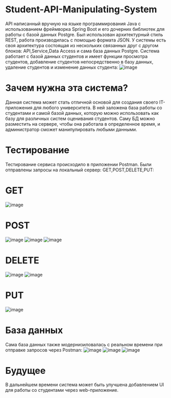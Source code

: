 # Student-API-Manipulating-System
API написанный вручную на языке программирования Java с использованием фреймворка Spring Boot и его дочерних библиотек для работы с базой данных Postgre.
Был использован архитектурный стиль REST, работа производилась с помощью формата JSON.
У системы есть своя архитектура состоящая из нескольких связанных друг с другом блоков: API,Service,Data Access и сама база данных Postgre.
Система работает с базой данных студентов и имеет функции просмотра студентов, добавление студентов непосредственно в базу данных, удаление студентов и изменение данных студента:
![image](https://github.com/az3l1t/Student-API-Manipulating-System/assets/126178814/8f7ca171-f8dc-4ac7-86d4-1626217fed90)
# Зачем нужна эта система?
Данная система может стать отличной основой для создания своего IT-приложения для любого университета. В ней заложена база работы со студентами и самой базой данных, 
которую можно использовать как базу для различных систем оценивания студентов. Саму БД можно разместить на сервере, чтобы она работала в определенное время, 
и администратор сможет манипулировать любыми данными.

# Тестирование
Тестирование сервиса происходило в приложении Postman. Были отправлены запросы на локальный сервер: GET,POST,DELETE,PUT:
# GET
![image](https://github.com/az3l1t/Student-API-Manipulating-System/assets/126178814/9a0820c1-cc9f-42e0-b668-b71fe8c48833)
# POST
![image](https://github.com/az3l1t/Student-API-Manipulating-System/assets/126178814/0221e793-f4bb-4afc-a6c2-9877be9e8e9d)
![image](https://github.com/az3l1t/Student-API-Manipulating-System/assets/126178814/bcb91f98-54da-4ce8-ae83-efe39655c166)
![image](https://github.com/az3l1t/Student-API-Manipulating-System/assets/126178814/6263037f-7b8d-4c81-bf4c-f5e1f2d2120a)
# DELETE
![image](https://github.com/az3l1t/Student-API-Manipulating-System/assets/126178814/ee83a3a6-4e01-4a40-8694-ff8f66bb9d31)
![image](https://github.com/az3l1t/Student-API-Manipulating-System/assets/126178814/b065bb2f-4218-406d-99dd-3d37a36836a1)
# PUT
![image](https://github.com/az3l1t/Student-API-Manipulating-System/assets/126178814/e187179c-4985-4086-9e99-e065ad69a301)

# База данных
Сама база данных также модернизиловалась с реальном времени при отправке запросов через Postman:
![image](https://github.com/az3l1t/Student-API-Manipulating-System/assets/126178814/06efd4ca-766c-4430-8aa9-c73c47ccc04e)
![image](https://github.com/az3l1t/Student-API-Manipulating-System/assets/126178814/e8c2df0f-1691-421b-a2c2-5ceefc4e1c5f)
![image](https://github.com/az3l1t/Student-API-Manipulating-System/assets/126178814/7b928714-12e7-4a70-b254-51dabbbf2f2c)

# Будущее
В дальнейшем времени система может быть улучшена добавлением UI для работы со студентами через web-приложение.

